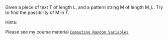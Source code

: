 Given a piece of text T of length L, and a pattern string M of length M\_L.
Try to find the possibility of M in T.

Hints:

Please see my course material [`Computing Random Variables`](https://github.com/yiakwy/yiak.github.io/blob/develop/Computing%20Random%20Variables/Computing%20Random%20Variables.pptx) 
